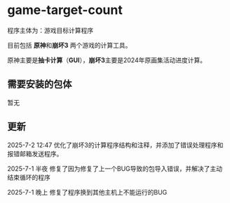 # game-target-count
程序主体为：游戏目标计算程序

目前包括 **原神**和**崩坏3** 两个游戏的计算工具。

原神主要是**抽卡计算**（**GUI**），**崩坏3**主要是2024年原画集活动进度计算。

## 需要安装的包体
暂无


## 更新


2025-7-2 12:47 优化了崩坏3的计算程序结构和注释，并添加了错误处理程序和报错邮箱发送程序。

2025-7-1 半夜 修复了因为修复了上一个BUG导致的包导入错误，并解决了主动结束循环的程序

2025-7-1 晚上 修复了程序换到其他主机上不能运行的BUG

